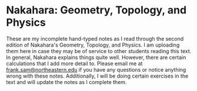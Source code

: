 # Nakahara: Geometry, Topology, and Physics
These are my incomplete hand-typed notes as I read through the second edition of Nakahara's Geometry, Topology, and Physics. I am uploading them here in case they may be of service to other students reading this text. In general, Nakahara explains things quite well. However, there are certain calculations that I add more detail to. Please email me at frank.sam@northeastern.edu if you have any questions or notice anything wrong with these notes. Additionally, I will be doing certain exercises in the text and will update the notes as I complete them.
